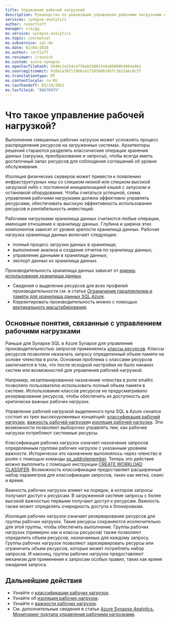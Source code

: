 ```yaml
---
title: Управление рабочей нагрузкой
description: Руководство по реализации управления рабочими нагрузками в Azure Synapse Analytics.
services: synapse-analytics
author: ronortloff
manager: craigg
ms.service: synapse-analytics
ms.topic: conceptual
ms.subservice: sql-dw
ms.date: 02/04/2020
ms.author: rortloff
ms.reviewer: jrasnick
ms.custom: azure-synapse
ms.openlocfilehash: 5640c1e254c4738ab53881544a09808b4894a462
ms.sourcegitcommit: 910a1a38711966cb171050db245fc3b22abc8c5f
ms.translationtype: MT
ms.contentlocale: ru-RU
ms.lasthandoff: 03/19/2021
ms.locfileid: "98676975"
---
```

# <a name="what-is-workload-management"></a>Что такое управление рабочей нагрузкой?

Выполнение смешанных рабочих нагрузок может усложнять процесс распределения ресурсов на загруженных системах.  Архитекторы решений стараются разделять классические операции хранения данных (загрузка, преобразование и запросы), чтобы всегда иметь достаточный запас ресурсов для соблюдения соглашений об уровне обслуживания.  

Изоляция физических серверов может привести к появлению инфраструктурных ниш со слишком низкой или слишком высокой загрузкой либо с постоянной инициализацией кэшей с запуском и остановкой оборудования.  Чтобы считаться успешной, схема управления рабочими нагрузками должна эффективно управлять ресурсами, обеспечивать высокую эффективность использования ресурсов и рентабельность инвестиций.

Рабочими нагрузками хранилища данных считаются любые операции, имеющие отношение к хранилищу данных. Глубина и ширина этих компонентов зависят от уровня зрелости хранилища данных.  Рабочая нагрузка хранилища данных включает следующее:

- полный процесс загрузки данных в хранилище;
- выполнение анализа и создание отчетов по хранилищу данных;
- управление данными в хранилище данных;
- экспорт данных из хранилища данных.

Производительность хранилища данных зависит от [единиц использования хранилища данных](what-is-a-data-warehouse-unit-dwu-cdwu.md).

- Сведения о выделении ресурсов для всех профилей производительности см. в статье [Ограничения параллелизма и памяти для хранилища данных SQL Azure](memory-concurrency-limits.md).
- Корректировать производительность можно с помощью [вертикального масштабирования](quickstart-scale-compute-portal.md).

## <a name="workload-management-concepts"></a>Основные понятия, связанные с управлением рабочими нагрузками

Раньше для Synapse SQL в Azure Synapse для управления производительностью запросов применялись [классы ресурсов](resource-classes-for-workload-management.md).  Классы ресурсов позволяли назначать запросу определенный объем памяти на основе членства в роли.  Основная проблема с классами ресурсов заключается в том, что после исходной настройки не было никаких систем или возможностей для управления рабочей нагрузкой.  

Например, незапланированное назначение членства в роли smallrc позволяло пользователю использовать полный объем памяти в системе.  Использование классов ресурсов не предусматривало резервирование ресурсов, чтобы обеспечить их доступность для критически важных рабочих нагрузок.

Управление рабочей нагрузкой выделенного пула SQL в Azure синапсе состоит из трех высокоуровневых концепций: [классификация рабочей нагрузки](sql-data-warehouse-workload-classification.md), [важность рабочей нагрузки](sql-data-warehouse-workload-importance.md)и [изоляция рабочей нагрузки](sql-data-warehouse-workload-isolation.md).  Эти возможности позволяют выборочно управлять тем, как рабочие нагрузки потребляют системные ресурсы.

Классификация рабочих нагрузок означает назначение запросов определенным группам рабочих нагрузок с указанным уровнем важности.  Исторически это назначение выполнялось через членство в ролях с помощью команды [sp_addrolemember](resource-classes-for-workload-management.md#change-a-users-resource-class).  Теперь это действие можно выполнить с помощью инструкции [CREATE WORKLOAD CLASSIFER](/sql/t-sql/statements/create-workload-classifier-transact-sql?toc=/azure/synapse-analytics/sql-data-warehouse/toc.json&bc=/azure/synapse-analytics/sql-data-warehouse/breadcrumb/toc.json&view=azure-sqldw-latest&preserve-view=true).  Возможность классификации предоставляет расширенный набор параметров для классификации запросов, таких как метка, сеанс и время.

Важность рабочих нагрузок влияет на порядок, в котором запросы получают доступ к ресурсам.  В загруженной системе запросы с более высокой важностью первыми получают доступ к ресурсам.  Важность также может определять очередность доступа к блокировкам.

Изоляция рабочих нагрузок означает резервирование ресурсов для группы рабочих нагрузок.  Такие ресурсы сохраняются исключительно для этой группы, чтобы обеспечить выполнение.  Группы рабочих нагрузок (примерно как и классы ресурсов) также позволяют определить объем ресурсов, назначаемых для каждому запросу.  Группы рабочих нагрузок позволяют зарезервировать ресурсы или ограничить объем ресурсов, которые может потреблять набор запросов.  И наконец, группы рабочих нагрузок предоставляют механизм для применения к запросам особых правил, таких как время ожидания запроса.  

## <a name="next-steps"></a>Дальнейшие действия

- Узнайте о [классификации рабочих нагрузок](sql-data-warehouse-workload-classification.md).  
- Узнайте об [изоляции рабочих нагрузок](sql-data-warehouse-workload-isolation.md).  
- Узнайте о [важности рабочих нагрузок](sql-data-warehouse-workload-importance.md).  
- См. дополнительные сведения в статье [Azure Synapse Analytics. Мониторинг портала управления рабочими нагрузками](sql-data-warehouse-workload-management-portal-monitor.md).  
